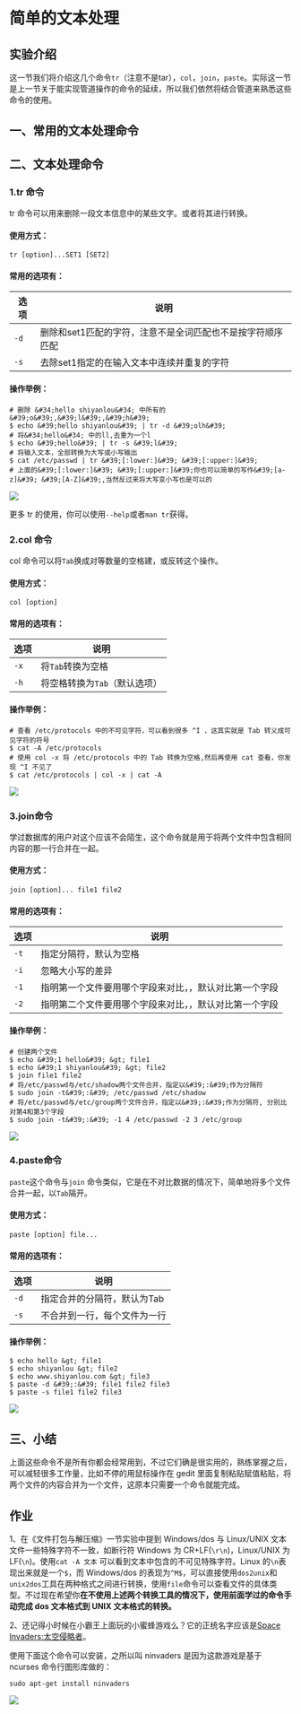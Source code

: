 # 简单的文本处理

## 实验介绍

这一节我们将介绍这几个命令`tr`（注意不是tar），`col`，`join`，`paste`。实际这一节是上一节关于能实现管道操作的命令的延续，所以我们依然将结合管道来熟悉这些命令的使用。

## 一、常用的文本处理命令

## 二、文本处理命令

### 1.tr 命令

tr 命令可以用来删除一段文本信息中的某些文字。或者将其进行转换。

#### 使用方式：

```
tr [option]...SET1 [SET2]
```

#### 常用的选项有：

选项|说明
----|---
`-d` | 删除和set1匹配的字符，注意不是全词匹配也不是按字符顺序匹配
`-s` | 去除set1指定的在输入文本中连续并重复的字符

#### 操作举例：

```
# 删除 &#34;hello shiyanlou&#34; 中所有的&#39;o&#39;,&#39;l&#39;,&#39;h&#39;
$ echo &#39;hello shiyanlou&#39; | tr -d &#39;olh&#39;
# 将&#34;hello&#34; 中的ll,去重为一个l
$ echo &#39;hello&#39; | tr -s &#39;l&#39;
# 将输入文本，全部转换为大写或小写输出
$ cat /etc/passwd | tr &#39;[:lower:]&#39; &#39;[:upper:]&#39;
# 上面的&#39;[:lower:]&#39; &#39;[:upper:]&#39;你也可以简单的写作&#39;[a-z]&#39; &#39;[A-Z]&#39;,当然反过来将大写变小写也是可以的
```

![](https://dn-anything-about-doc.qbox.me/md04173379-1.png)

更多 tr 的使用，你可以使用`--help`或者`man tr`获得。




### 2.col 命令

col 命令可以将`Tab`换成对等数量的空格建，或反转这个操作。

#### 使用方式：

```
col [option]
```

#### 常用的选项有：

选项 | 说明
----|----
`-x` | 将`Tab`转换为空格
`-h` | 将空格转换为`Tab`（默认选项）

#### 操作举例：

```
# 查看 /etc/protocols 中的不可见字符，可以看到很多 ^I ，这其实就是 Tab 转义成可见字符的符号
$ cat -A /etc/protocols
# 使用 col -x 将 /etc/protocols 中的 Tab 转换为空格,然后再使用 cat 查看，你发现 ^I 不见了
$ cat /etc/protocols | col -x | cat -A
```

![](https://dn-anything-about-doc.qbox.me/md04173379-2.png)

### 3.join命令

学过数据库的用户对这个应该不会陌生，这个命令就是用于将两个文件中包含相同内容的那一行合并在一起。

#### 使用方式：

```
join [option]... file1 file2
```
#### 常用的选项有：

选项 | 说明
----|----
`-t` | 指定分隔符，默认为空格
`-i` | 忽略大小写的差异
`-1` | 指明第一个文件要用哪个字段来对比，，默认对比第一个字段
`-2` | 指明第二个文件要用哪个字段来对比，，默认对比第一个字段

#### 操作举例：

```
# 创建两个文件
$ echo &#39;1 hello&#39; &gt; file1
$ echo &#39;1 shiyanlou&#39; &gt; file2
$ join file1 file2
# 将/etc/passwd与/etc/shadow两个文件合并，指定以&#39;:&#39;作为分隔符
$ sudo join -t&#39;:&#39; /etc/passwd /etc/shadow
# 将/etc/passwd与/etc/group两个文件合并，指定以&#39;:&#39;作为分隔符, 分别比对第4和第3个字段
$ sudo join -t&#39;:&#39; -1 4 /etc/passwd -2 3 /etc/group
```

![](https://dn-anything-about-doc.qbox.me/md04173379-3.png)

### 4.paste命令

`paste`这个命令与`join` 命令类似，它是在不对比数据的情况下，简单地将多个文件合并一起，以`Tab`隔开。

#### 使用方式：

```
paste [option] file...
```

#### 常用的选项有：

选项 | 说明
----|-----
`-d` | 指定合并的分隔符，默认为Tab
`-s` | 不合并到一行，每个文件为一行

#### 操作举例：

```
$ echo hello &gt; file1
$ echo shiyanlou &gt; file2
$ echo www.shiyanlou.com &gt; file3
$ paste -d &#39;:&#39; file1 file2 file3
$ paste -s file1 file2 file3
```

![](https://dn-anything-about-doc.qbox.me/md04173379-4.png)

## 三、小结

上面这些命令不是所有你都会经常用到，不过它们确是很实用的，熟练掌握之后，可以减轻很多工作量，比如不停的用鼠标操作在 gedit 里面复制粘贴赋值粘贴，将两个文件的内容合并为一个文件，这原本只需要一个命令就能完成。

## 作业

1、在《文件打包与解压缩》一节实验中提到 Windows/dos 与 Linux/UNIX 文本文件一些特殊字符不一致，如断行符 Windows 为 CR+LF(`\r\n`)，Linux/UNIX 为 LF(`\n`)。使用`cat -A 文本` 可以看到文本中包含的不可见特殊字符。Linux 的`\n`表现出来就是一个`$`，而 Windows/dos 的表现为`^M$`，可以直接使用`dos2unix`和`unix2dos`工具在两种格式之间进行转换，使用`file`命令可以查看文件的具体类型。不过现在希望你**在不使用上述两个转换工具的情况下，使用前面学过的命令手动完成 dos 文本格式到 UNIX 文本格式的转换。**


2、还记得小时候在小霸王上面玩的小蜜蜂游戏么？它的正统名字应该是[Space Invaders:太空侵略者](http://en.wikipedia.org/wiki/Space_Invaders)。

使用下面这个命令可以安装，之所以叫 ninvaders 是因为这款游戏是基于 ncurses 命令行图形库做的：

```
sudo apt-get install ninvaders
```

![](https://dn-anything-about-doc.qbox.me/md0417337invaders.gif)
